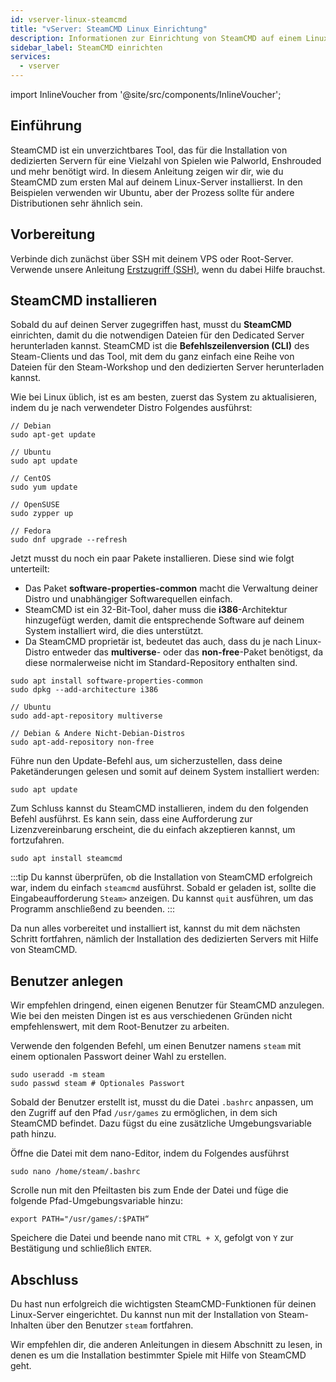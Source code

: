 ```yaml
---
id: vserver-linux-steamcmd
title: "vServer: SteamCMD Linux Einrichtung"
description: Informationen zur Einrichtung von SteamCMD auf einem Linux VPS von ZAP-Hosting - ZAP-Hosting.com Dokumentation
sidebar_label: SteamCMD einrichten
services:
  - vserver
---
```


import InlineVoucher from '@site/src/components/InlineVoucher';

## Einführung

SteamCMD ist ein unverzichtbares Tool, das für die Installation von dedizierten Servern für eine Vielzahl von Spielen wie Palworld, Enshrouded und mehr benötigt wird. In diesem Anleitung zeigen wir dir, wie du SteamCMD zum ersten Mal auf deinem Linux-Server installierst. In den Beispielen verwenden wir Ubuntu, aber der Prozess sollte für andere Distributionen sehr ähnlich sein.

<InlineVoucher />

## Vorbereitung

Verbinde dich zunächst über SSH mit deinem VPS oder Root-Server. Verwende unsere Anleitung [Erstzugriff (SSH)](vserver-linux-ssh.md), wenn du dabei Hilfe brauchst.

## SteamCMD installieren

Sobald du auf deinen Server zugegriffen hast, musst du **SteamCMD** einrichten, damit du die notwendigen Dateien für den Dedicated Server herunterladen kannst. SteamCMD ist die **Befehlszeilenversion (CLI)** des Steam-Clients und das Tool, mit dem du ganz einfach eine Reihe von Dateien für den Steam-Workshop und den dedizierten Server herunterladen kannst.

Wie bei Linux üblich, ist es am besten, zuerst das System zu aktualisieren, indem du je nach verwendeter Distro Folgendes ausführst:
```
// Debian
sudo apt-get update

// Ubuntu
sudo apt update

// CentOS
sudo yum update

// OpenSUSE
sudo zypper up

// Fedora
sudo dnf upgrade --refresh
```

Jetzt musst du noch ein paar Pakete installieren. Diese sind wie folgt unterteilt:

- Das Paket **software-properties-common** macht die Verwaltung deiner Distro und unabhängiger Softwarequellen einfach.
- SteamCMD ist ein 32-Bit-Tool, daher muss die **i386**-Architektur hinzugefügt werden, damit die entsprechende Software auf deinem System installiert wird, die dies unterstützt.
- Da SteamCMD proprietär ist, bedeutet das auch, dass du je nach Linux-Distro entweder das **multiverse**- oder das **non-free**-Paket benötigst, da diese normalerweise nicht im Standard-Repository enthalten sind.

```
sudo apt install software-properties-common
sudo dpkg --add-architecture i386

// Ubuntu
sudo add-apt-repository multiverse

// Debian & Andere Nicht-Debian-Distros
sudo apt-add-repository non-free
```

Führe nun den Update-Befehl aus, um sicherzustellen, dass deine Paketänderungen gelesen und somit auf deinem System installiert werden:
```
sudo apt update
```

Zum Schluss kannst du SteamCMD installieren, indem du den folgenden Befehl ausführst. Es kann sein, dass eine Aufforderung zur Lizenzvereinbarung erscheint, die du einfach akzeptieren kannst, um fortzufahren.
```
sudo apt install steamcmd
```

:::tip
Du kannst überprüfen, ob die Installation von SteamCMD erfolgreich war, indem du einfach `steamcmd` ausführst. Sobald er geladen ist, sollte die Eingabeaufforderung `Steam>` anzeigen. Du kannst `quit` ausführen, um das Programm anschließend zu beenden.
:::

Da nun alles vorbereitet und installiert ist, kannst du mit dem nächsten Schritt fortfahren, nämlich der Installation des dedizierten Servers mit Hilfe von SteamCMD.

## Benutzer anlegen

Wir empfehlen dringend, einen eigenen Benutzer für SteamCMD anzulegen. Wie bei den meisten Dingen ist es aus verschiedenen Gründen nicht empfehlenswert, mit dem Root-Benutzer zu arbeiten.

Verwende den folgenden Befehl, um einen Benutzer namens `steam` mit einem optionalen Passwort deiner Wahl zu erstellen.

```
sudo useradd -m steam
sudo passwd steam # Optionales Passwort
```

Sobald der Benutzer erstellt ist, musst du die Datei `.bashrc` anpassen, um den Zugriff auf den Pfad `/usr/games` zu ermöglichen, in dem sich SteamCMD befindet. Dazu fügst du eine zusätzliche Umgebungsvariable path hinzu.

Öffne die Datei mit dem nano-Editor, indem du Folgendes ausführst
```
sudo nano /home/steam/.bashrc
```

Scrolle nun mit den Pfeiltasten bis zum Ende der Datei und füge die folgende Pfad-Umgebungsvariable hinzu:
```
export PATH="/usr/games/:$PATH“
```

Speichere die Datei und beende nano mit `CTRL + X`, gefolgt von `Y` zur Bestätigung und schließlich `ENTER`.

## Abschluss

Du hast nun erfolgreich die wichtigsten SteamCMD-Funktionen für deinen Linux-Server eingerichtet. Du kannst nun mit der Installation von Steam-Inhalten über den Benutzer `steam` fortfahren.

Wir empfehlen dir, die anderen Anleitungen in diesem Abschnitt zu lesen, in denen es um die Installation bestimmter Spiele mit Hilfe von SteamCMD geht.